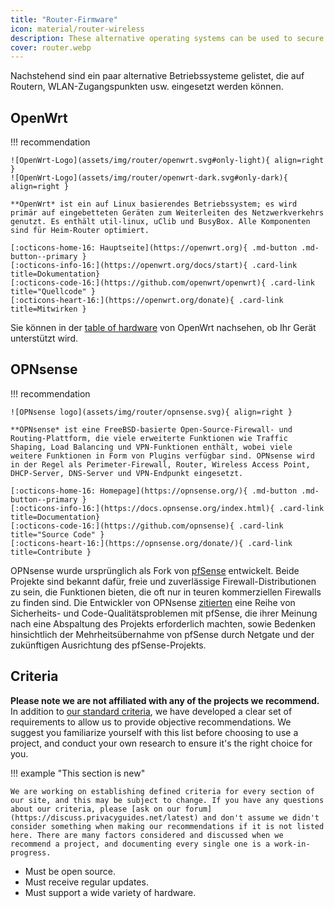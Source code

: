 ```yaml
---
title: "Router-Firmware"
icon: material/router-wireless
description: These alternative operating systems can be used to secure your router or Wi-Fi access point.
cover: router.webp
---
```


Nachstehend sind ein paar alternative Betriebssysteme gelistet, die auf Routern, WLAN-Zugangspunkten usw. eingesetzt werden können.

## OpenWrt

!!! recommendation

    ![OpenWrt-Logo](assets/img/router/openwrt.svg#only-light){ align=right }
    ![OpenWrt-Logo](assets/img/router/openwrt-dark.svg#only-dark){ align=right }
    
    **OpenWrt* ist ein auf Linux basierendes Betriebssystem; es wird primär auf eingebetteten Geräten zum Weiterleiten des Netzwerkverkehrs genutzt. Es enthält util-linux, uClib und BusyBox. Alle Komponenten sind für Heim-Router optimiert.
    
    [:octicons-home-16: Hauptseite](https://openwrt.org){ .md-button .md-button--primary }
    [:octicons-info-16:](https://openwrt.org/docs/start){ .card-link title=Dokumentation}
    [:octicons-code-16:](https://github.com/openwrt/openwrt){ .card-link title="Quellcode" }
    [:octicons-heart-16:](https://openwrt.org/donate){ .card-link title=Mitwirken }

Sie können in der [table of hardware](https://openwrt.org/toh/start) von OpenWrt nachsehen, ob Ihr Gerät unterstützt wird.

## OPNsense

!!! recommendation

    ![OPNsense logo](assets/img/router/opnsense.svg){ align=right }
    
    **OPNsense* ist eine FreeBSD-basierte Open-Source-Firewall- und Routing-Plattform, die viele erweiterte Funktionen wie Traffic Shaping, Load Balancing und VPN-Funktionen enthält, wobei viele weitere Funktionen in Form von Plugins verfügbar sind. OPNsense wird in der Regel als Perimeter-Firewall, Router, Wireless Access Point, DHCP-Server, DNS-Server und VPN-Endpunkt eingesetzt.
    
    [:octicons-home-16: Homepage](https://opnsense.org/){ .md-button .md-button--primary }
    [:octicons-info-16:](https://docs.opnsense.org/index.html){ .card-link title=Documentation}
    [:octicons-code-16:](https://github.com/opnsense){ .card-link title="Source Code" }
    [:octicons-heart-16:](https://opnsense.org/donate/){ .card-link title=Contribute }

OPNsense wurde ursprünglich als Fork von [pfSense](https://en.wikipedia.org/wiki/PfSense) entwickelt. Beide Projekte sind bekannt dafür, freie und zuverlässige Firewall-Distributionen zu sein, die Funktionen bieten, die oft nur in teuren kommerziellen Firewalls zu finden sind. Die Entwickler von OPNsense [zitierten](https://docs.opnsense.org/history/thefork.html) eine Reihe von Sicherheits- und Code-Qualitätsproblemen mit pfSense, die ihrer Meinung nach eine Abspaltung des Projekts erforderlich machten, sowie Bedenken hinsichtlich der Mehrheitsübernahme von pfSense durch Netgate und der zukünftigen Ausrichtung des pfSense-Projekts.

## Criteria

**Please note we are not affiliated with any of the projects we recommend.** In addition to [our standard criteria](about/criteria.md), we have developed a clear set of requirements to allow us to provide objective recommendations. We suggest you familiarize yourself with this list before choosing to use a project, and conduct your own research to ensure it's the right choice for you.

!!! example "This section is new"

    We are working on establishing defined criteria for every section of our site, and this may be subject to change. If you have any questions about our criteria, please [ask on our forum](https://discuss.privacyguides.net/latest) and don't assume we didn't consider something when making our recommendations if it is not listed here. There are many factors considered and discussed when we recommend a project, and documenting every single one is a work-in-progress.

- Must be open source.
- Must receive regular updates.
- Must support a wide variety of hardware.
